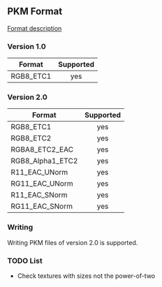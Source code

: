 ## PKM Format

[Format description](https://community.arm.com/graphics/f/discussions/2248/pkm-header-format)

### Version 1.0

| Format    | Supported |
| --------- |:---------:|
| RGB8_ETC1 |    yes    |


### Version 2.0

| Format           | Supported |
| ---------------- |:---------:|
| RGB8_ETC1        |    yes    |
| RGB8_ETC2        |    yes    |
| RGBA8_ETC2_EAC   |    yes    |
| RGB8_Alpha1_ETC2 |    yes    |
| R11_EAC_UNorm    |    yes    |
| RG11_EAC_UNorm   |    yes    |
| R11_EAC_SNorm    |    yes    |
| RG11_EAC_SNorm   |    yes    |

### Writing

Writing PKM files of version 2.0 is supported.

### TODO List

* Check textures with sizes not the power-of-two
